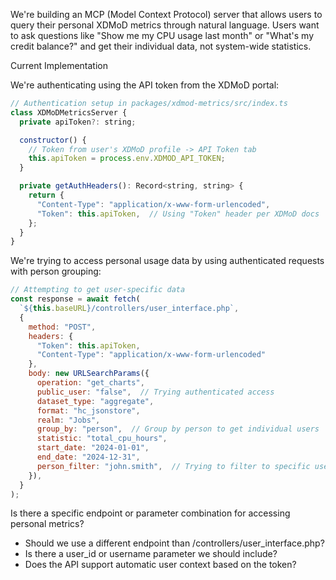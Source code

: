   We're building an MCP (Model Context Protocol) server that allows users to query their personal XDMoD metrics through natural language. Users want to ask questions like "Show me my CPU usage last month" or "What's my credit balance?" and get their individual data, not system-wide statistics.

  Current Implementation

  We're authenticating using the API token from the XDMoD portal:

```javascript
// Authentication setup in packages/xdmod-metrics/src/index.ts
class XDMoDMetricsServer {
  private apiToken?: string;

  constructor() {
    // Token from user's XDMoD profile -> API Token tab
    this.apiToken = process.env.XDMOD_API_TOKEN;
  }

  private getAuthHeaders(): Record<string, string> {
    return {
      "Content-Type": "application/x-www-form-urlencoded",
      "Token": this.apiToken,  // Using "Token" header per XDMoD docs
    };
  }
}
```

  We're trying to access personal usage data by using authenticated requests with person grouping:

```javascript
// Attempting to get user-specific data
const response = await fetch(
  `${this.baseURL}/controllers/user_interface.php`,
  {
    method: "POST",
    headers: {
      "Token": this.apiToken,
      "Content-Type": "application/x-www-form-urlencoded"
    },
    body: new URLSearchParams({
      operation: "get_charts",
      public_user: "false",  // Trying authenticated access
      dataset_type: "aggregate",
      format: "hc_jsonstore",
      realm: "Jobs",
      group_by: "person",  // Group by person to get individual users
      statistic: "total_cpu_hours",
      start_date: "2024-01-01",
      end_date: "2024-12-31",
      person_filter: "john.smith",  // Trying to filter to specific user
    }),
  }
);
```

Is there a specific endpoint or parameter combination for accessing personal metrics?
- Should we use a different endpoint than /controllers/user_interface.php?
- Is there a user_id or username parameter we should include?
- Does the API support automatic user context based on the token?
  